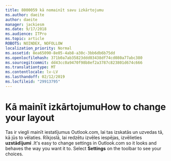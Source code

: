 ```yaml
---
title: 8000059 kā nomainīt savu izkārtojumu
ms.author: daeite
author: daeite
manager: jackiesm
ms.date: 9/17/2018
ms.audience: ITPro
ms.topic: article
ROBOTS: NOINDEX, NOFOLLOW
localization_priority: Normal
ms.assetid: 8ea65090-8e05-4ab8-a30c-3bb6db6b75dd
ms.openlocfilehash: 371b0a7ab35823ddd03438df74cd080a77abc380
ms.sourcegitcommit: dd43cc0a9470f98b8ef2a3787c823801d674c666
ms.translationtype: MT
ms.contentlocale: lv-LV
ms.lasthandoff: 02/12/2019
ms.locfileid: "29913795"
---
```

# <a name="how-to-change-your-layout"></a><span data-ttu-id="24f05-102">Kā mainīt izkārtojumu</span><span class="sxs-lookup"><span data-stu-id="24f05-102">How to change your layout</span></span>

<span data-ttu-id="24f05-p101">Tas ir viegli mainīt iestatījumus Outlook.com, lai tas izskatās un uzvedas tā, kā jūs to vēlaties. Rīkjoslā, lai redzētu izvēles iespējas, izvēlieties **uzstādījumi** .</span><span class="sxs-lookup"><span data-stu-id="24f05-p101">It's easy to change settings in Outlook.com so it looks and behaves the way you want it to. Select **Settings** on the toolbar to see your choices.</span></span> 
  

